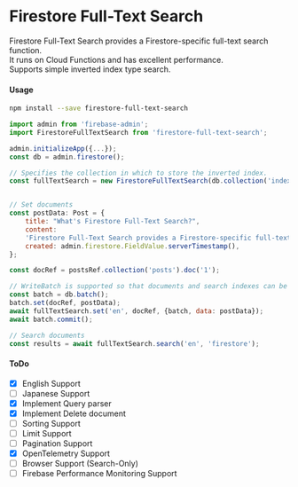 # Firestore Full-Text Search

Firestore Full-Text Search provides a Firestore-specific full-text search function.  
It runs on Cloud Functions and has excellent performance.  
Supports simple inverted index type search.

#### Usage

```bash
npm install --save firestore-full-text-search
```

```js
import admin from 'firebase-admin';
import FirestoreFullTextSearch from 'firestore-full-text-search';

admin.initializeApp({...});
const db = admin.firestore();

// Specifies the collection in which to store the inverted index.
const fullTextSearch = new FirestoreFullTextSearch(db.collection('index'));


// Set documents
const postData: Post = {
    title: "What's Firestore Full-Text Search?",
    content:
    'Firestore Full-Text Search provides a Firestore-specific full-text search function. It runs on Cloud Functions and has excellent performance.',
    created: admin.firestore.FieldValue.serverTimestamp(),
};

const docRef = postsRef.collection('posts').doc('1');

// WriteBatch is supported so that documents and search indexes can be stored atomically.
const batch = db.batch();
batch.set(docRef, postData);
await fullTextSearch.set('en', docRef, {batch, data: postData});
await batch.commit();
```

```js
// Search documents
const results = await fullTextSearch.search('en', 'firestore');
```

#### ToDo

- [x] English Support
- [ ] Japanese Support
- [x] Implement Query parser
- [x] Implement Delete document 
- [ ] Sorting Support
- [ ] Limit Support
- [ ] Pagination Support
- [x] OpenTelemetry Support
- [ ] Browser Support (Search-Only)
- [ ] Firebase Performance Monitoring Support
